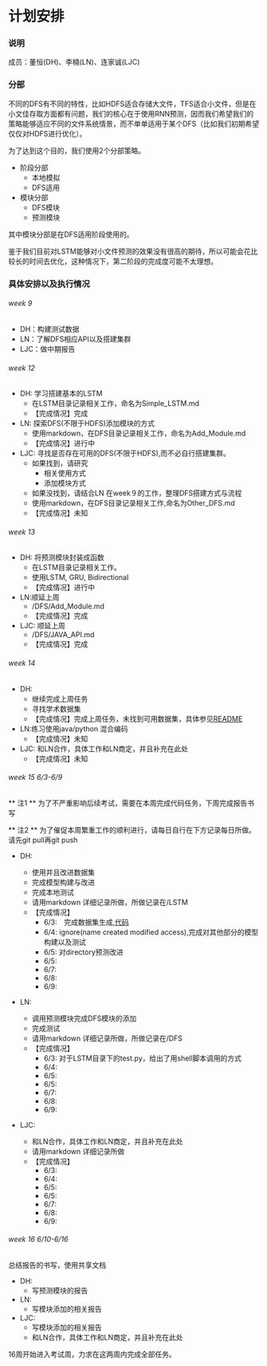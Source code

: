 # 计划安排
### 说明
成员：董恒(DH)、李楠(LN)、连家诚(LJC)

### 分部
不同的DFS有不同的特性，比如HDFS适合存储大文件，TFS适合小文件，但是在小文佳存取方面都有问题，我们的核心在于使用RNN预测，因而我们希望我们的策略能够适应不同的文件系统情景，而不单单适用于某个DFS（比如我们初期希望仅仅对HDFS进行优化）。

为了达到这个目的，我们使用2个分部策略。
- 阶段分部
  - 本地模拟
  - DFS适用
- 模块分部
  - DFS模块
  - 预测模块

其中模块分部是在DFS适用阶段使用的。

鉴于我们目前对LSTM能够对小文件预测的效果没有很高的期待，所以可能会花比较长的时间去优化，这种情况下，第二阶段的完成度可能不太理想。

### 具体安排以及执行情况
###### week 9
- DH：构建测试数据
- LN：了解DFS相应API以及搭建集群
- LJC：做中期报告

###### week 12
- DH: 学习搭建基本的LSTM
  - 在LSTM目录记录相关工作，命名为Simple_LSTM.md
  - 【完成情况】完成
- LN: 探索DFS(不限于HDFS)添加模块的方式
  - 使用markdown，在DFS目录记录相关工作，命名为Add_Module.md
  - 【完成情况】进行中
- LJC: 寻找是否存在可用的DFS(不限于HDFS),而不必自行搭建集群。　
  - 如果找到，请研究
    - 相关使用方式
    - 添加模块方式
  - 如果没找到，请结合LN 在week９的工作，整理DFS搭建方式与流程
  - 使用markdown，在DFS目录记录相关工作,命名为Other_DFS.md
  - 【完成情况】未知

###### week 13
- DH: 将预测模块封装成函数
  - 在LSTM目录记录相关工作。
  - 使用LSTM, GRU, Bidirectional
  - 【完成情况】进行中
- LN:顺延上周
  - /DFS/Add_Module.md
  - 【完成情况】完成
- LJC: 顺延上周
  - /DFS/JAVA_API.md
  - 【完成情况】完成

###### week 14
- DH:　
  - 继续完成上周任务
  - 寻找学术数据集
  - 【完成情况】完成上周任务，未找到可用数据集，具体参见[README](./LSTM/README.md)
- LN:练习使用java/python 混合编码
  - 【完成情况】未知
- LJC: 和LN合作，具体工作和LN商定，并且补充在此处
  - 【完成情况】未知

###### week 15 6/3-6/9
** 注1 ** 为了不严重影响后续考试，需要在本周完成代码任务，下周完成报告书写

** 注2 ** 为了催促本周繁重工作的顺利进行，请每日自行在下方记录每日所做。请先git pull再git push
- DH:
  - 使用并且改进数据集
  - 完成模型构建与改进
  - 完成本地测试
  - 请用markdown 详细记录所做，所做记录在/LSTM
  - 【完成情况】
    - 6/3:　完成数据集生成,[代码](./LSTM/generate_data.py)
    - 6/4: ignore(name created modified access),完成对其他部分的模型构建以及测试
    - 6/5: 对directory预测改进
    - 6/5:
    - 6/7:
    - 6/8:
    - 6/9:
- LN:
  - 调用预测模块完成DFS模块的添加
  - 完成测试
  - 请用markdown 详细记录所做，所做记录在/DFS
  - 【完成情况】
    - 6/3:  对于LSTM目录下的test.py，给出了用shell脚本调用的方式
    - 6/4:
    - 6/5:
    - 6/5:
    - 6/7:
    - 6/8:
    - 6/9:

- LJC:
  - 和LN合作，具体工作和LN商定，并且补充在此处
  - 请用markdown 详细记录所做
  - 【完成情况】
    - 6/3:
    - 6/4:
    - 6/5:
    - 6/5:
    - 6/7:
    - 6/8:
    - 6/9:

###### week 16 6/10-6/16
总结报告的书写，使用共享文档
- DH:
  - 写预测模块的报告
- LN:
  - 写模块添加的相关报告
- LJC:
  - 写模块添加的相关报告
  - 和LN合作，具体工作和LN商定，并且补充在此处

16周开始进入考试周，力求在这两周内完成全部任务。
